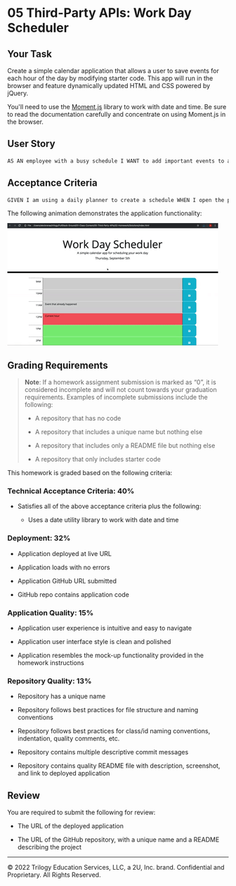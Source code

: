 # 05 Third-Party APIs: Work Day Scheduler

## Your Task

Create a simple calendar application that allows a user to save events for each hour of the day by modifying starter code. This app will run in the browser and feature dynamically updated HTML and CSS powered by jQuery.

You'll need to use the [Moment.js](https://momentjs.com/) library to work with date and time. Be sure to read the documentation carefully and concentrate on using Moment.js in the browser.

## User Story

```md
AS AN employee with a busy schedule I WANT to add important events to a daily planner SO THAT I can manage my time effectively
```

## Acceptance Criteria

```md
GIVEN I am using a daily planner to create a schedule WHEN I open the planner THEN the current day is displayed at the top of the calendar WHEN I scroll down THEN I am presented with timeblocks for standard business hours WHEN I view the timeblocks for that day THEN each timeblock is color coded to indicate whether it is in the past, present, or future WHEN I click into a timeblock THEN I can enter an event WHEN I click the save button for that timeblock THEN the text for that event is saved in local storage WHEN I refresh the page THEN the saved events persist
```

The following animation demonstrates the application functionality:

![A user clicks on slots on the color-coded calendar and edits the events.](./Assets/05-third-party-apis-homework-demo.gif)

## Grading Requirements

> **Note**: If a homework assignment submission is marked as “0”, it is considered incomplete and will not count towards your graduation requirements. Examples of incomplete submissions include the following:
>
> -  A repository that has no code
>
> -  A repository that includes a unique name but nothing else
>
> -  A repository that includes only a README file but nothing else
>
> -  A repository that only includes starter code

This homework is graded based on the following criteria:

### Technical Acceptance Criteria: 40%

-  Satisfies all of the above acceptance criteria plus the following:

   -  Uses a date utility library to work with date and time

### Deployment: 32%

-  Application deployed at live URL

-  Application loads with no errors

-  Application GitHub URL submitted

-  GitHub repo contains application code

### Application Quality: 15%

-  Application user experience is intuitive and easy to navigate

-  Application user interface style is clean and polished

-  Application resembles the mock-up functionality provided in the homework instructions

### Repository Quality: 13%

-  Repository has a unique name

-  Repository follows best practices for file structure and naming conventions

-  Repository follows best practices for class/id naming conventions, indentation, quality comments, etc.

-  Repository contains multiple descriptive commit messages

-  Repository contains quality README file with description, screenshot, and link to deployed application

## Review

You are required to submit the following for review:

-  The URL of the deployed application

-  The URL of the GitHub repository, with a unique name and a README describing the project

---

© 2022 Trilogy Education Services, LLC, a 2U, Inc. brand. Confidential and Proprietary. All Rights Reserved.
